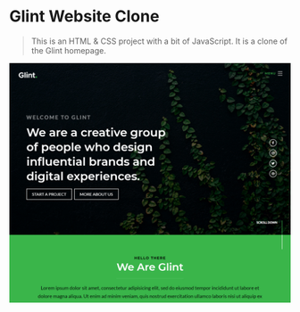 # Glint Website Clone

> This is an HTML & CSS project with a bit of JavaScript. It is a clone of the Glint homepage.

![Glint Clone](/img/screen.jpg 'Glint Clone')
